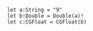         
        let a:String = "9"
        let b:Double = Double(a)!
        let c:CGFloat = CGFloat(b)
        